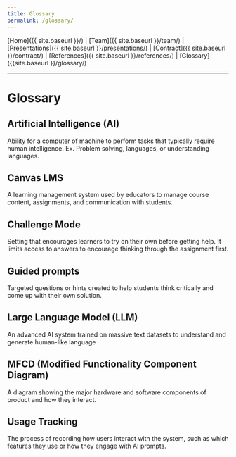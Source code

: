 ```yaml
---
title: Glossary
permalink: /glossary/
---
```


[Home]({{ site.baseurl }}/) | [Team]({{ site.baseurl }}/team/) | [Presentations]({{ site.baseurl }}/presentations/) | [Contract]({{ site.baseurl }}/contract/) | [References]({{ site.baseurl }}/references/) | [Glossary]({{site.baseurl }}/glossary/)

---

# Glossary

## Artificial Intelligence (AI)
Ability for a computer of machine to perform tasks that typically require human intelligence. Ex. Problem solving, languages, or understanding languages.

## Canvas LMS
A learning management system used by educators to manage course content, assignments, and communication
with students.

## Challenge Mode
Setting that encourages learners to try on their own before getting help. It limits access to answers to
encourage thinking through the assignment first.

## Guided prompts
Targeted questions or hints created to help students think critically and come up with their own solution.

## Large Language Model (LLM)
An advanced AI system trained on massive text datasets to understand and generate human-like
language

## MFCD (Modified Functionality Component Diagram)
A diagram showing the major hardware and software components of product and how they interact.

## Usage Tracking
The process of recording how users interact with the system, such as which features they use or how they engage with AI prompts.
